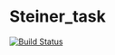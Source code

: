 # Steiner_task
[![Build Status](https://travis-ci.org/KonstantinPronin/BinarySearchTree.svg?branch=master)](https://travis-ci.org/KonstantinPronin/BinarySearchTree)

